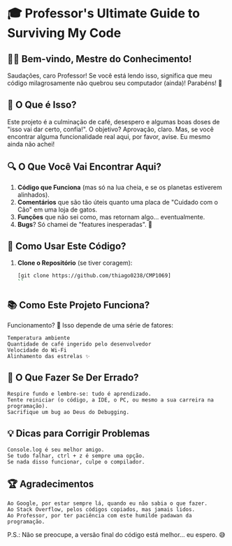 # 🎓 Professor's Ultimate Guide to Surviving My Code

## 👨‍🏫 Bem-vindo, Mestre do Conhecimento!

Saudações, caro Professor! Se você está lendo isso, significa que meu código milagrosamente não quebrou seu computador (ainda)! Parabéns! 🎉

## 🧐 O Que é Isso?

Este projeto é a culminação de café, desespero e algumas boas doses de "isso vai dar certo, confia!". O objetivo? Aprovação, claro. Mas, se você encontrar alguma funcionalidade real aqui, por favor, avise. Eu mesmo ainda não achei!

## 🔍 O Que Você Vai Encontrar Aqui?

1. **Código que Funciona** (mas só na lua cheia, e se os planetas estiverem alinhados).
2. **Comentários** que são tão úteis quanto uma placa de "Cuidado com o Cão" em uma loja de gatos.
3. **Funções** que não sei como, mas retornam algo... eventualmente.
4. **Bugs**? Só chamei de "features inesperadas". 🐛

## 🤖 Como Usar Este Código?

1. **Clone o Repositório** (se tiver coragem):  
   ```bash
   [git clone https://github.com/thiago0238/CMP1069]
   ``
## 📚 Como Este Projeto Funciona?

Funcionamento? 🤔 Isso depende de uma série de fatores:

    Temperatura ambiente
    Quantidade de café ingerido pelo desenvolvedor
    Velocidade do Wi-Fi
    Alinhamento das estrelas ✨
    
## 🤯 O Que Fazer Se Der Errado?

    Respire fundo e lembre-se: tudo é aprendizado.
    Tente reiniciar (o código, a IDE, o PC, ou mesmo a sua carreira na programação).
    Sacrifique um bug ao Deus do Debugging.

## 💡 Dicas para Corrigir Problemas

    Console.log é seu melhor amigo.
    Se tudo falhar, ctrl + z é sempre uma opção.
    Se nada disso funcionar, culpe o compilador.

## 🏆 Agradecimentos

    Ao Google, por estar sempre lá, quando eu não sabia o que fazer.
    Ao Stack Overflow, pelos códigos copiados, mas jamais lidos.
    Ao Professor, por ter paciência com este humilde padawan da programação.

P.S.: Não se preocupe, a versão final do código está melhor... eu espero. 😅
